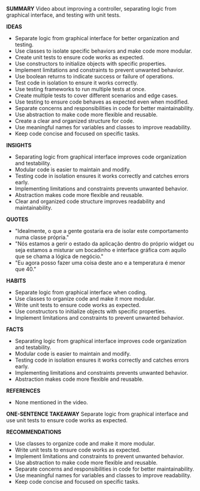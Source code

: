 **SUMMARY**
Video about improving a controller, separating logic from graphical interface, and testing with unit tests.

**IDEAS**
* Separate logic from graphical interface for better organization and testing.
* Use classes to isolate specific behaviors and make code more modular.
* Create unit tests to ensure code works as expected.
* Use constructors to initialize objects with specific properties.
* Implement limitations and constraints to prevent unwanted behavior.
* Use boolean returns to indicate success or failure of operations.
* Test code in isolation to ensure it works correctly.
* Use testing frameworks to run multiple tests at once.
* Create multiple tests to cover different scenarios and edge cases.
* Use testing to ensure code behaves as expected even when modified.
* Separate concerns and responsibilities in code for better maintainability.
* Use abstraction to make code more flexible and reusable.
* Create a clear and organized structure for code.
* Use meaningful names for variables and classes to improve readability.
* Keep code concise and focused on specific tasks.

**INSIGHTS**
* Separating logic from graphical interface improves code organization and testability.
* Modular code is easier to maintain and modify.
* Testing code in isolation ensures it works correctly and catches errors early.
* Implementing limitations and constraints prevents unwanted behavior.
* Abstraction makes code more flexible and reusable.
* Clear and organized code structure improves readability and maintainability.

**QUOTES**
* "Idealmente, o que a gente gostaria era de isolar este comportamento numa classe própria."
* "Nós estamos a gerir o estado da aplicação dentro do próprio widget ou seja estamos a misturar um bocadinho e interface gráfica com aquilo que se chama a lógica de negócio."
* "Eu agora posso fazer uma coisa deste ano e a temperatura é menor que 40."

**HABITS**
* Separate logic from graphical interface when coding.
* Use classes to organize code and make it more modular.
* Write unit tests to ensure code works as expected.
* Use constructors to initialize objects with specific properties.
* Implement limitations and constraints to prevent unwanted behavior.

**FACTS**
* Separating logic from graphical interface improves code organization and testability.
* Modular code is easier to maintain and modify.
* Testing code in isolation ensures it works correctly and catches errors early.
* Implementing limitations and constraints prevents unwanted behavior.
* Abstraction makes code more flexible and reusable.

**REFERENCES**
* None mentioned in the video.

**ONE-SENTENCE TAKEAWAY**
Separate logic from graphical interface and use unit tests to ensure code works as expected.

**RECOMMENDATIONS**
* Use classes to organize code and make it more modular.
* Write unit tests to ensure code works as expected.
* Implement limitations and constraints to prevent unwanted behavior.
* Use abstraction to make code more flexible and reusable.
* Separate concerns and responsibilities in code for better maintainability.
* Use meaningful names for variables and classes to improve readability.
* Keep code concise and focused on specific tasks.
